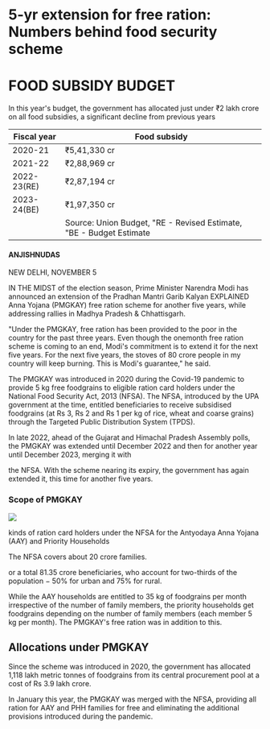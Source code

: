 # 5-yr extension for free ration: Numbers behind food security scheme

# FOOD SUBSIDY BUDGET

In this year's budget, the government has allocated just under ₹2 lakh crore on all food subsidies, a significant decline from previous years

| <b>Fiscal year</b> | Food subsidy                                                        |
|--------------------|---------------------------------------------------------------------|
| 2020-21            | ₹5,41,330 cr                                                        |
| 2021-22            | ₹2,88,969 cr                                                        |
| 2022-23(RE)        | ₹2,87,194 cr                                                        |
| 2023-24(BE)        | ₹1,97,350 cr                                                        |
|                    | Source: Union Budget, "RE - Revised Estimate, "BE - Budget Estimate |

#### ANJISHNUDAS

NEW DELHI, NOVEMBER 5

IN THE MIDST of the election season, Prime Minister Narendra Modi has announced an extension of the Pradhan Mantri Garib Kalyan EXPLAINED Anna Yojana (PMGKAY) free ration scheme for another five years, while addressing rallies in Madhya Pradesh & Chhattisgarh.

"Under the PMGKAY, free ration has been provided to the poor in the country for the past three years. Even though the onemonth free ration scheme is coming to an end, Modi's commitment is to extend it for the next five years. For the next five years, the stoves of 80 crore people in my country will keep burning. This is Modi's guarantee," he said.

The PMGKAY was introduced in 2020 during the Covid-19 pandemic to provide 5 kg free foodgrains to eligible ration card holders under the National Food Security Act, 2013 (NFSA). The NFSA, introduced by the UPA government at the time, entitled beneficiaries to receive subsidised foodgrains (at Rs 3, Rs 2 and Rs 1 per kg of rice, wheat and coarse grains) through the Targeted Public Distribution System (TPDS).

In late 2022, ahead of the Gujarat and Himachal Pradesh Assembly polls, the PMGKAY was extended until December 2022 and then for another year until December 2023, merging it with

the NFSA. With the scheme nearing its expiry, the government has again extended it, this time for another five years.

### Scope of PMGKAY

![](_page_0_Picture_12.jpeg)

kinds of ration card holders under the NFSA for the Antyodaya Anna Yojana (AAY) and Priority Households

The NFSA covers about 20 crore families.

or a total 81.35 crore beneficiaries, who account for two-thirds of the population  $-$  50% for urban and 75% for rural.

While the AAY households are entitled to 35 kg of foodgrains per month irrespective of the number of family members, the priority households get foodgrains depending on the number of family members (each member 5 kg per month). The PMGKAY's free ration was in addition to this.

## Allocations under PMGKAY

Since the scheme was introduced in 2020, the government has allocated 1,118 lakh metric tonnes of foodgrains from its central procurement pool at a cost of Rs 3.9 lakh crore.

In January this year, the PMGKAY was merged with the NFSA, providing all ration for AAY and PHH families for free and eliminating the additional provisions introduced during the pandemic.